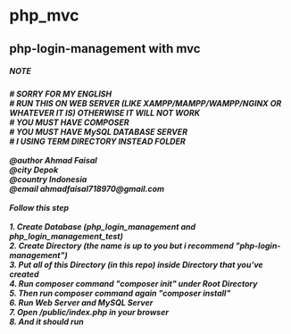 # php_mvc
<h2>php-login-management with mvc</h2>

<h5>NOTE<h5>
# SORRY FOR MY ENGLISH<br>
# RUN THIS ON WEB SERVER (LIKE XAMPP/MAMPP/WAMPP/NGINX OR WHATEVER IT IS) OTHERWISE IT WILL NOT WORK<br>
# YOU MUST HAVE COMPOSER<br>
# YOU MUST HAVE MySQL DATABASE SERVER<br>
# I USING TERM DIRECTORY INSTEAD FOLDER<br>
<br>
@author Ahmad Faisal<br>
@city Depok<br>
@country Indonesia<br>
@email ahmadfaisal718970@gmail.com<br>
<br>
Follow this step<br>
<br>
1. Create Database (php_login_management and php_login_management_test)<br>
2. Create Directory (the name is up to you but i recommend "php-login-management")<br>
3. Put all of this Directory (in this repo) inside Directory that you've created<br>
4. Run composer command "composer init" under Root Directory<br>
5. Then run composer command again "composer install"<br>
6. Run Web Server and MySQL Server<br>
7. Open <directory You've Created>/public/index.php in your browser<br>
8. And it should run<br>
